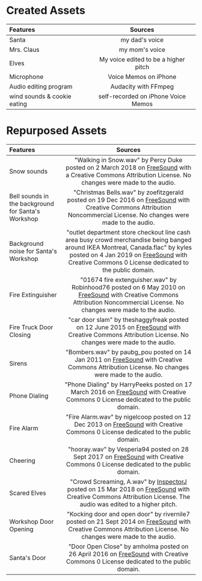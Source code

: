 # Created Assets
| Features      | Sources    |
| :------------- | :----------: |
|  Santa | my dad's voice  |
|  Mrs. Claus | my mom's voice   |
|  Elves | My voice edited to be a higher pitch  |
|  Microphone | Voice Memos on iPhone   |
|  Audio editing program | Audacity with FFmpeg  |
|  wind sounds & cookie eating | self-recorded on iPhone Voice Memos |

# Repurposed Assets
| Features      | Sources    |
| :------------- | :----------: |
|  Snow sounds | "Walking in Snow.wav" by Percy Duke posted on 2 March 2018 on [FreeSound](https://freesound.org/people/Percy%20Duke/sounds/420559/) with a Creative Commons Attribution License. No changes were made to the audio. | |
|  Bell sounds in the background for Santa's Workshop | "Christmas Bells.wav" by zoefitzgerald posted on 19 Dec 2016 on [FreeSound](https://freesound.org/people/ChrilleElGringo/sounds/333522/) with Creative Commons Attribution Noncommercial License. No changes were made to the audio. | |
|  Background noise for Santa's Workshop | "outlet department store checkout line cash area busy crowd merchandise being banged around IKEA Montreal, Canada.flac" by kyles posted on 4 Jan 2019 on [FreeSound](https://freesound.org/people/kyles/sounds/455818/)  with Creative Commons 0 License dedicated to the public domain. | |
|  Fire Extinguisher | "01674 fire extenguisher.wav" by Robinhood76 posted on 6 May 2010 on [FreeSound](https://freesound.org/people/Robinhood76/sounds/96176/)  with Creative Commons Attribution Noncommercial License. No changes were made to the audio. | |
|  Fire Truck Door Closing | "car door slam" by theshaggyfreak posted on 12 June 2015 on [FreeSound](https://freesound.org/people/theshaggyfreak/sounds/276271/)  with Creative Commons Attribution License. No changes were made to the audio. | |
|  Sirens | "Bombers.wav" by paubg_pou posted on 14 Jan 2011 on [FreeSound](https://freesound.org/people/paubg_pou/sounds/111901/)  with Creative Commons Attribution License. No changes were made to the audio. | |
|  Phone Dialing | "Phone Dialing" by HarryPeeks posted on 17 March 2016 on [FreeSound](https://freesound.org/people/HarryPeeks/sounds/339950/)  with Creative Commons 0 License dedicated to the public domain. | |
|  Fire Alarm | "Fire Alarm.wav" by nigelcoop posted on 12 Dec 2013 on [FreeSound](https://freesound.org/people/nigelcoop/sounds/210513/)  with Creative Commons 0 License dedicated to the public domain. | |
|  Cheering | "hooray.wav" by Vesperia94 posted on 28 Sept 2017 on [FreeSound](https://freesound.org/people/Vesperia94/sounds/403057/)  with Creative Commons 0 License dedicated to the public domain. | |
|  Scared Elves | "Crowd Screaming, A.wav" by [InspectorJ](https://www.jshaw.co.uk/) posted on 15 Mar 2018 on [FreeSound](https://freesound.org/people/InspectorJ/sounds/421852/)  with Creative Commons Attribution License. The audio was edited to a higher pitch. | |
|  Workshop Door Opening | "Kocking door and open door" by rivernile7 posted on 21 Sept 2014 on [FreeSound](https://freesound.org/people/rivernile7/sounds/249573/)  with Creative Commons Attribution License. No changes were made to the audio. | |
|  Santa's Door | "Door Open Close" by amholma posted on 26 April 2016 on [FreeSound](https://freesound.org/people/amholma/sounds/344360/)  with Creative Commons 0 License dedicated to the public domain. | |
